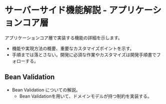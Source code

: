 # サーバーサイド機能解説 - アプリケーションコア層

アプリケーションコア層で実装する機能の詳細を示します。

- 機能や実現方法の概要、重要なカスタマイズポイントを示す。
- 手順までは落とさない。開発に必須な作業やカスタマイズは開発手順書でフォローする。

## Bean Validation

- Bean Validation についての解説。
    - Bean Validationを用いて、ドメインモデルが持つ制約を実装する。
